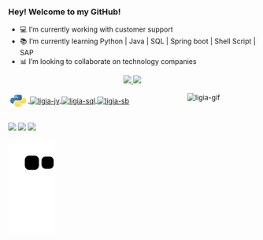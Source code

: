 ### Hey! Welcome to my GitHub!

- 💻 I’m currently working with customer support
- 📚 I’m currently learning Python | Java | SQL | Spring boot | Shell Script | SAP
- 📊 I’m looking to collaborate on technology companies

<div align="center">
  <a href="https://github.com/ligianogueira1">
  <img height="180em" src="https://github-readme-stats.vercel.app/api?username=ligianogueira1&show_icons=true&theme=dracula&include_all_commits=true&count_private=true"/>
  <img height="180em" src="https://github-readme-stats.vercel.app/api/top-langs/?username=ligianogueira1&layout=compact&langs_count=7&theme=dracula"/>
</div>
  
 <div style="display: inline_block"><br>
  <img align="center" alt="ligia-py" height="30" width="40" src="https://raw.githubusercontent.com/devicons/devicon/master/icons/python/python-original.svg">
  <img align="center" alt="ligia-jv" height="30" width="40" src="https://cdn.jsdelivr.net/gh/devicons/devicon/icons/java/java-original.svg">
  <img align="center" alt="ligia-sql" height="30" width="40" src="https://cdn.jsdelivr.net/gh/devicons/devicon/icons/mysql/mysql-original-wordmark.svg">
  <img align="center" alt="ligia-sb" height="30" width="40" src="https://cdn.jsdelivr.net/gh/devicons/devicon/icons/spring/spring-original.svg">
  <img align="right" alt=ligia-gif height="140" width="140" src="<img class="aQG aYB" id=":tq" src="">
</div>
  
 ##
  
<div> 
  <a href="https://instagram.com/ligianogueiraa" target="_blank"><img src="https://img.shields.io/badge/-Instagram-%23E4405F?style=for-the-badge&logo=instagram&logoColor=white" target="_blank"></a>
  <a href = "ligiatht@gmail.com"><img src="https://img.shields.io/badge/-Gmail-%23333?style=for-the-badge&logo=gmail&logoColor=white" target="_blank"></a>
  <a href="https://www.linkedin.com/in/anna-ligia-alves-nogueira/" target="_blank"><img src="https://img.shields.io/badge/-LinkedIn-%230077B5?style=for-the-badge&logo=linkedin&logoColor=white" target="_blank"></a> 
  
![Snake animation](https://github.com/rafaballerini/rafaballerini/blob/output/github-contribution-grid-snake.svg)

</div>
